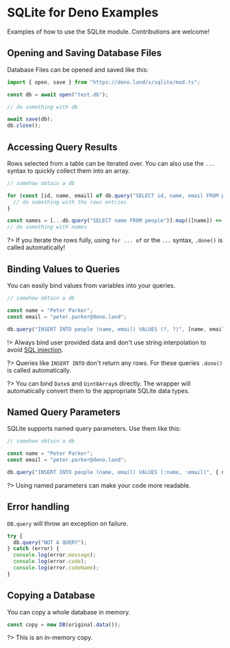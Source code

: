 # SQLite for Deno Examples

Examples of how to use the SQLite module. Contributions are welcome!


## Opening and Saving Database Files

Database Files can be opened and saved like this:
```javascript
import { open, save } from "https://deno.land/x/sqlite/mod.ts";

const db = await open("test.db");

// do something with db

await save(db);
db.close();
```


## Accessing Query Results

Rows selected from a table can be iterated over. You can also use the `...` syntax
to quickly collect them into an array.
```javascript
// somehow obtain a db

for (const [id, name, email] of db.query("SELECT id, name, email FROM people")) {
  // do something with the rows entries
}

const names = [...db.query("SELECT name FROM people")].map(([name]) => name);
// do something with names
```

?> If you iterate the rows fully, using `for ... of` or the `...` syntax,
`.done()` is called automatically!


## Binding Values to Queries

You can easily bind values from variables into your queries.
```javascript
// somehow obtain a db

const name = "Peter Parker";
const email = "peter.parker@deno.land";

db.query("INSERT INTO people (name, email) VALUES (?, ?)", [name, email]);
```

!> Always bind user provided data and don't use string interpolation to avoid
[SQL injection](https://en.wikipedia.org/wiki/SQL_injection).

?> Queries like `INSERT INTO` don't return any rows. For these queries `.done()`
is called automatically.

?> You can bind `Date`s and `Uint8Array`s directly. The wrapper will automatically
convert them to the appropriate SQLite data types.


## Named Query Parameters

SQLite supports named query parameters. Use them like this:
```javascript
// somehow obtain a db

const name = "Peter Parker";
const email = "peter.parker@deno.land";

db.query("INSERT INTO people (name, email) VALUES (:name, :email)", { name, email });
```

?> Using named parameters can make your code more readable.


## Error handling

`DB.query` will throw an exception on failure.

```javascript
try {
  db.query("NOT A QUERY");
} catch (error) {
  console.log(error.message);
  console.log(error.code);
  console.log(error.codeName);
}
```


## Copying a Database

You can copy a whole database in memory.
```javascript
const copy = new DB(original.data());
```

?> This is an in-memory copy.
